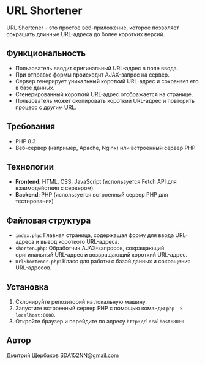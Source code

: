 # URL Shortener

URL Shortener - это простое веб-приложение, которое позволяет сокращать длинные URL-адреса до более коротких версий.

## Функциональность

- Пользователь вводит оригинальный URL-адрес в поле ввода.
- При отправке формы происходит AJAX-запрос на сервер.
- Сервер генерирует уникальный короткий URL-адрес и сохраняет его в базе данных.
- Сгенерированный короткий URL-адрес отображается на странице.
- Пользователь может скопировать короткий URL-адрес и повторить процесс с другим URL.

## Требования

- PHP 8.3
- Веб-сервер (например, Apache, Nginx) или встроенный сервер PHP

## Технологии

- **Frontend**: HTML, CSS, JavaScript (используется Fetch API для взаимодействия с сервером)
- **Backend**: PHP (используется встроенный сервер PHP для тестирования)

## Файловая структура

- `index.php`: Главная страница, содержащая форму для ввода URL-адреса и вывод короткого URL-адреса.
- `shorten.php`: Обработчик AJAX-запросов, сокращающий оригинальный URL-адрес и возвращающий короткий URL-адрес.
- `UrlShortener.php`: Класс для работы с базой данных и сокращения URL-адресов.

## Установка

1. Склонируйте репозиторий на локальную машину.
2. Запустите встроенный сервер PHP с помощью команды `php -S localhost:8000`.
3. Откройте браузер и перейдите по адресу `http://localhost:8000`.

## Автор

Дмитрий Щербаков <SDA152NN@gmail.com>